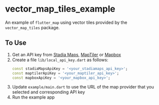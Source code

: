 # vector_map_tiles_example

An example of `flutter_map` using vector tiles provided by the `vector_map_tiles` package.

## To Use

1. Get an API key from [Stadia Maps](https://stadiamaps.com), [MapTiler](https://www.maptiler.com/) or [Mapbox](https://www.mapbox.com/)
2. Create a file `lib/local_api_key.dart` as follows:
    ```dart
    const stadiaMapsApiKey = '<your_stadiamaps_api_key>';
    const maptilerApiKey = '<your_maptiler_api_key>';
    const mapboxApiKey = '<your_mapbox_api_key>';
    ```
3. Update `example/main.dart` to use the URL of the map provider that you selected and corresponding API key
4. Run the example app